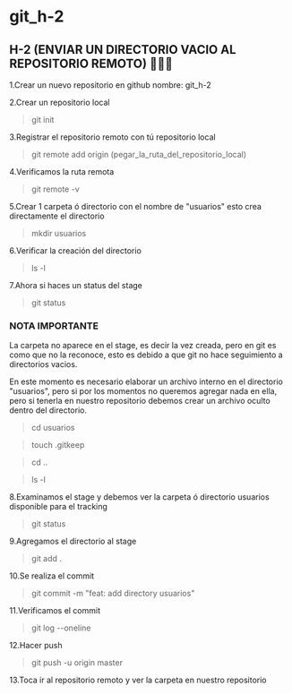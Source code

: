 # git_h-2
<h2> H-2 (ENVIAR UN DIRECTORIO VACIO AL REPOSITORIO REMOTO) 👀👀👀 </h2>

1.Crear un nuevo repositorio en github nombre: git_h-2

2.Crear un repositorio local

>git init

3.Registrar el repositorio remoto con tú repositorio local

>git remote add origin (pegar_la_ruta_del_repositorio_local)

4.Verificamos la ruta remota

>git remote -v

5.Crear 1 carpeta ó directorio con el nombre de "usuarios" esto crea directamente el directorio

>mkdir usuarios

6.Verificar la creación del directorio

>ls -l

7.Ahora si haces un status del stage

>git status

<h3> NOTA IMPORTANTE </h3>
La carpeta no aparece en el stage, es decir la vez creada, pero en git es como que no la reconoce, esto es debido a que git no hace seguimiento a directorios vacios.

En este momento es necesario elaborar un archivo interno en el directorio "usuarios", pero si por los momentos no queremos agregar nada en ella, pero si tenerla en nuestro repositorio debemos crear un archivo oculto dentro del directorio.

>cd usuarios

>touch .gitkeep

>cd ..

>ls -l

8.Examinamos el stage y debemos ver la carpeta ó directorio usuarios disponible para el tracking

>git status

9.Agregamos el directorio al stage

>git add .

10.Se realiza el commit

>git commit -m "feat: add directory usuarios"

11.Verificamos el commit

>git log --oneline

12.Hacer push

>git push -u origin master

13.Toca ir al repositorio remoto y ver la carpeta en nuestro repositorio
